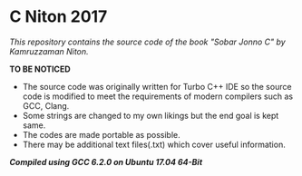 # C Niton 2017
<em>This repository contains the source code of the book "Sobar Jonno C" by Kamruzzaman Niton.</em>

<strong>TO BE NOTICED</strong>

  * The source code was originally written for Turbo C++ IDE so the source code is modified to meet the requirements of modern compilers such as GCC, Clang.
  * Some strings are changed to my own likings but the end goal is kept same.
  * The codes are made portable as possible.
  * There may be additional text files(.txt) which cover useful information.

<em><strong>Compiled using GCC 6.2.0 on Ubuntu 17.04 64-Bit</em></strong>

